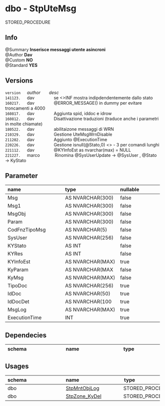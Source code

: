 # dbo - StpUteMsg
STORED_PROCEDURE
## Info 
@Summary **Inserisce messaggi utente asincroni**  
@Author **Dav**  
@Custom **NO**  
@Standard **YES**  
## Versions 
`version `&ensp;&ensp;_author_&ensp;&ensp;&ensp;&ensp;_desc_&ensp;&ensp;&ensp;&ensp;  
`141123. `&ensp;&ensp;dav&ensp;&ensp;&ensp;&ensp;&ensp;&ensp;&ensp;&ensp;&ensp;se <>INF mostra indipdendentemente dallo stato  
`160217. `&ensp;&ensp;dav&ensp;&ensp;&ensp;&ensp;&ensp;&ensp;&ensp;&ensp;&ensp;@ERROR_MESSAGE() in dummy per evitare troncamenti a 4000  
`160817. `&ensp;&ensp;dav&ensp;&ensp;&ensp;&ensp;&ensp;&ensp;&ensp;&ensp;&ensp;Aggiunta spid, iddoc e idrow  
`160812. `&ensp;&ensp;dav&ensp;&ensp;&ensp;&ensp;&ensp;&ensp;&ensp;&ensp;&ensp;Disattivazione traduzioni (traduce anche i parametri in molte chiamate)  
`180522. `&ensp;&ensp;dav&ensp;&ensp;&ensp;&ensp;&ensp;&ensp;&ensp;&ensp;&ensp;abilitaizone messaggi di WRN  
`210329. `&ensp;&ensp;dav&ensp;&ensp;&ensp;&ensp;&ensp;&ensp;&ensp;&ensp;&ensp;Gestione UteMsgWrnDisable  
`211202. `&ensp;&ensp;dav&ensp;&ensp;&ensp;&ensp;&ensp;&ensp;&ensp;&ensp;&ensp;Aggiunto @ExecutionTime  
`220226. `&ensp;&ensp;dav&ensp;&ensp;&ensp;&ensp;&ensp;&ensp;&ensp;&ensp;&ensp;Gestione isnull(@Stato,0) <> - 3 per comandi lunghi  
`221112. `&ensp;&ensp;dav&ensp;&ensp;&ensp;&ensp;&ensp;&ensp;&ensp;&ensp;&ensp;@KYInfoEst as nvarchar(max) = NULL  
`221227. `&ensp;&ensp;marco&ensp;&ensp;&ensp;&ensp;&ensp;&ensp;&ensp;Rinomina @SysUserUpdate -> @SysUser , @Stato -> KyStato  
## Parameter
| name&ensp;&ensp;&ensp;&ensp;&ensp;&ensp;&ensp;&ensp;&ensp;&ensp;&ensp;&ensp;&ensp;&ensp;&ensp;&ensp;  | type&ensp;&ensp;&ensp;&ensp;&ensp;&ensp;&ensp;&ensp;&ensp;&ensp;&ensp;&ensp;&ensp;&ensp;&ensp;&ensp;  | nullable&ensp;&ensp;&ensp;&ensp;&ensp;&ensp;&ensp;&ensp;&ensp;&ensp;&ensp;&ensp;  | output&ensp;&ensp;&ensp;&ensp;&ensp;&ensp;&ensp;&ensp;&ensp;&ensp;&ensp;&ensp;&ensp;&ensp;  |
| ------ | ------ | ------ | ------ |
| Msg  | AS NVARCHAR(300)  | false  | false  |
| Msg1  | AS NVARCHAR(300)  | false  | false  |
| MsgObj  | AS NVARCHAR(300)  | false  | false  |
| Param  | AS NVARCHAR(300)  | false  | false  |
| CodFnzTipoMsg  | AS NVARCHAR(5)  | false  | false  |
| SysUser  | AS NVARCHAR(256)  | false  | false  |
| KYStato  | AS INT  | false  | false  |
| KYRes  | AS INT  | false  | false  |
| KYInfoEst  | AS NVARCHAR(MAX)  | true  | false  |
| KyParam  | AS NVARCHAR(MAX  | false  | false  |
| KyMsg  | AS NVARCHAR(MAX)  | false  | true  |
| TipoDoc  | AS NVARCHAR(256)  | true  | false  |
| IdDoc  | AS NVARCHAR(50)  | true  | false  |
| IdDocDet  | AS NVARCHAR(100  | true  | false  |
| MsgLog  | AS NVARCHAR(MAX)  | true  | false  |
| ExecutionTime  | INT  | true  | false  |
## Dependecies 
| schema&ensp;&ensp;&ensp;&ensp;&ensp;&ensp;&ensp;&ensp;&ensp;&ensp;&ensp;&ensp;&ensp;&ensp;  | name&ensp;&ensp;&ensp;&ensp;&ensp;&ensp;&ensp;&ensp;&ensp;&ensp;&ensp;&ensp;&ensp;&ensp;&ensp;&ensp;  | type&ensp;&ensp;&ensp;&ensp;&ensp;&ensp;&ensp;&ensp;&ensp;&ensp;&ensp;&ensp;&ensp;&ensp;&ensp;&ensp;  | description&ensp;&ensp;&ensp;&ensp;&ensp;&ensp;&ensp;&ensp;&ensp;  |
| ------ | ------ | ------ | ------ |
## Usages 
| schema&ensp;&ensp;&ensp;&ensp;&ensp;&ensp;&ensp;&ensp;&ensp;&ensp;&ensp;&ensp;&ensp;&ensp;  | name&ensp;&ensp;&ensp;&ensp;&ensp;&ensp;&ensp;&ensp;&ensp;&ensp;&ensp;&ensp;&ensp;&ensp;&ensp;&ensp;  | type&ensp;&ensp;&ensp;&ensp;&ensp;&ensp;&ensp;&ensp;&ensp;&ensp;&ensp;&ensp;&ensp;&ensp;&ensp;&ensp;  | description&ensp;&ensp;&ensp;&ensp;&ensp;&ensp;&ensp;&ensp;&ensp;  |
| ------ | ------ | ------ | ------ |
| dbo  | [StpMntObjLog](./StpMntObjLog.md)  | STORED_PROCEDURE  | undefined  |
| dbo  | [StpZone_KyDel](./StpZone_KyDel.md)  | STORED_PROCEDURE  | undefined  |
